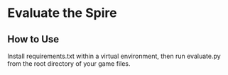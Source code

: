 # Evaluate the Spire

## How to Use

Install requirements.txt within a virtual environment, then run evaluate.py from the root directory of your game files.

